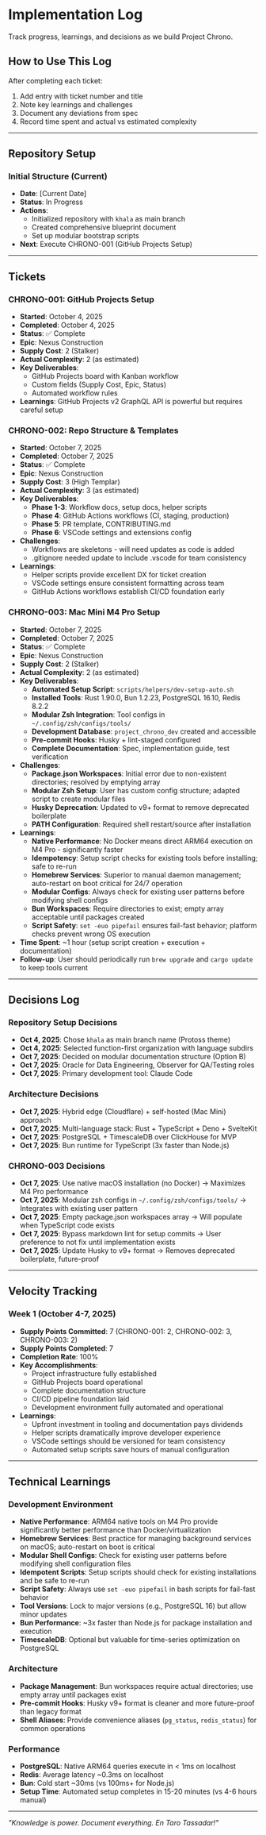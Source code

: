 # Implementation Log

Track progress, learnings, and decisions as we build Project Chrono.

## How to Use This Log

After completing each ticket:

1. Add entry with ticket number and title
2. Note key learnings and challenges
3. Document any deviations from spec
4. Record time spent and actual vs estimated complexity

---

## Repository Setup

### Initial Structure (Current)

- **Date**: [Current Date]
- **Status**: In Progress
- **Actions**:
  - Initialized repository with `khala` as main branch
  - Created comprehensive blueprint document
  - Set up modular bootstrap scripts
- **Next**: Execute CHRONO-001 (GitHub Projects Setup)

---

## Tickets

### CHRONO-001: GitHub Projects Setup

- **Started**: October 4, 2025
- **Completed**: October 4, 2025
- **Status**: ✅ Complete
- **Epic**: Nexus Construction
- **Supply Cost**: 2 (Stalker)
- **Actual Complexity**: 2 (as estimated)
- **Key Deliverables**:
  - GitHub Projects board with Kanban workflow
  - Custom fields (Supply Cost, Epic, Status)
  - Automated workflow rules
- **Learnings**: GitHub Projects v2 GraphQL API is powerful but requires careful setup

### CHRONO-002: Repo Structure & Templates

- **Started**: October 7, 2025
- **Completed**: October 7, 2025
- **Status**: ✅ Complete
- **Epic**: Nexus Construction
- **Supply Cost**: 3 (High Templar)
- **Actual Complexity**: 3 (as estimated)
- **Key Deliverables**:
  - **Phase 1-3**: Workflow docs, setup docs, helper scripts
  - **Phase 4**: GitHub Actions workflows (CI, staging, production)
  - **Phase 5**: PR template, CONTRIBUTING.md
  - **Phase 6**: VSCode settings and extensions config
- **Challenges**:
  - Workflows are skeletons - will need updates as code is added
  - .gitignore needed update to include .vscode for team consistency
- **Learnings**:
  - Helper scripts provide excellent DX for ticket creation
  - VSCode settings ensure consistent formatting across team
  - GitHub Actions workflows establish CI/CD foundation early

### CHRONO-003: Mac Mini M4 Pro Setup

- **Started**: October 7, 2025
- **Completed**: October 7, 2025
- **Status**: ✅ Complete
- **Epic**: Nexus Construction
- **Supply Cost**: 2 (Stalker)
- **Actual Complexity**: 2 (as estimated)
- **Key Deliverables**:
  - **Automated Setup Script**: `scripts/helpers/dev-setup-auto.sh`
  - **Installed Tools**: Rust 1.90.0, Bun 1.2.23, PostgreSQL 16.10, Redis 8.2.2
  - **Modular Zsh Integration**: Tool configs in `~/.config/zsh/configs/tools/`
  - **Development Database**: `project_chrono_dev` created and accessible
  - **Pre-commit Hooks**: Husky + lint-staged configured
  - **Complete Documentation**: Spec, implementation guide, test verification
- **Challenges**:
  - **Package.json Workspaces**: Initial error due to non-existent directories; resolved by emptying array
  - **Modular Zsh Setup**: User has custom config structure; adapted script to create modular files
  - **Husky Deprecation**: Updated to v9+ format to remove deprecated boilerplate
  - **PATH Configuration**: Required shell restart/source after installation
- **Learnings**:
  - **Native Performance**: No Docker means direct ARM64 execution on M4 Pro - significantly faster
  - **Idempotency**: Setup script checks for existing tools before installing; safe to re-run
  - **Homebrew Services**: Superior to manual daemon management; auto-restart on boot critical for 24/7 operation
  - **Modular Configs**: Always check for existing user patterns before modifying shell configs
  - **Bun Workspaces**: Require directories to exist; empty array acceptable until packages created
  - **Script Safety**: `set -euo pipefail` ensures fail-fast behavior; platform checks prevent wrong OS execution
- **Time Spent**: ~1 hour (setup script creation + execution + documentation)
- **Follow-up**: User should periodically run `brew upgrade` and `cargo update` to keep tools current

---

## Decisions Log

### Repository Setup Decisions

- **Oct 4, 2025**: Chose `khala` as main branch name (Protoss theme)
- **Oct 4, 2025**: Selected function-first organization with language subdirs
- **Oct 7, 2025**: Decided on modular documentation structure (Option B)
- **Oct 7, 2025**: Oracle for Data Engineering, Observer for QA/Testing roles
- **Oct 7, 2025**: Primary development tool: Claude Code

### Architecture Decisions

- **Oct 7, 2025**: Hybrid edge (Cloudflare) + self-hosted (Mac Mini) approach
- **Oct 7, 2025**: Multi-language stack: Rust + TypeScript + Deno + SvelteKit
- **Oct 7, 2025**: PostgreSQL + TimescaleDB over ClickHouse for MVP
- **Oct 7, 2025**: Bun runtime for TypeScript (3x faster than Node.js)

### CHRONO-003 Decisions

- **Oct 7, 2025**: Use native macOS installation (no Docker) → Maximizes M4 Pro performance
- **Oct 7, 2025**: Modular zsh configs in `~/.config/zsh/configs/tools/` → Integrates with existing user pattern
- **Oct 7, 2025**: Empty package.json workspaces array → Will populate when TypeScript code exists
- **Oct 7, 2025**: Bypass markdown lint for setup commits → User preference to not fix until implementation exists
- **Oct 7, 2025**: Update Husky to v9+ format → Removes deprecated boilerplate, future-proof

---

## Velocity Tracking

### Week 1 (October 4-7, 2025)

- **Supply Points Committed**: 7 (CHRONO-001: 2, CHRONO-002: 3, CHRONO-003: 2)
- **Supply Points Completed**: 7
- **Completion Rate**: 100%
- **Key Accomplishments**:
  - Project infrastructure fully established
  - GitHub Projects board operational
  - Complete documentation structure
  - CI/CD pipeline foundation laid
  - Development environment fully automated and operational
- **Learnings**:
  - Upfront investment in tooling and documentation pays dividends
  - Helper scripts dramatically improve developer experience
  - VSCode settings should be versioned for team consistency
  - Automated setup scripts save hours of manual configuration

---

## Technical Learnings

### Development Environment

- **Native Performance**: ARM64 native tools on M4 Pro provide significantly better performance than Docker/virtualization
- **Homebrew Services**: Best practice for managing background services on macOS; auto-restart on boot is critical
- **Modular Shell Configs**: Check for existing user patterns before modifying shell configuration files
- **Idempotent Scripts**: Setup scripts should check for existing installations and be safe to re-run
- **Script Safety**: Always use `set -euo pipefail` in bash scripts for fail-fast behavior
- **Tool Versions**: Lock to major versions (e.g., PostgreSQL 16) but allow minor updates
- **Bun Performance**: ~3x faster than Node.js for package installation and execution
- **TimescaleDB**: Optional but valuable for time-series optimization on PostgreSQL

### Architecture

- **Package Management**: Bun workspaces require actual directories; use empty array until packages exist
- **Pre-commit Hooks**: Husky v9+ format is cleaner and more future-proof than legacy format
- **Shell Aliases**: Provide convenience aliases (`pg_status`, `redis_status`) for common operations

### Performance

- **PostgreSQL**: Native ARM64 queries execute in < 1ms on localhost
- **Redis**: Average latency ~0.3ms on localhost
- **Bun**: Cold start ~30ms (vs 100ms+ for Node.js)
- **Setup Time**: Automated setup completes in 15-20 minutes (vs 4-6 hours manual)

---

*"Knowledge is power. Document everything. En Taro Tassadar!"*
